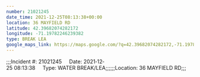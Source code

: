 ```yaml
---
number: 21021245
date_time: 2021-12-25T08:13:38+00:00
location: 36 MAYFIELD RD
latitude: 42.39682074282172
longitude: -71.19782246239382
type: BREAK LEA
google_maps_link: https://maps.google.com/?q=42.39682074282172,-71.19782246239382
---
```


;;;Incident #: 21021245     Date: 2021‐12‐25 08:13:38     Type: WATER BREAK/LEA;;;;;;Location: 36 MAYFIELD RD;;;
